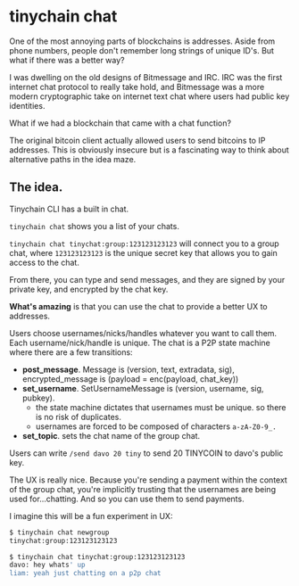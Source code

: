 tinychain chat
==============

One of the most annoying parts of blockchains is addresses. Aside from phone numbers, people don't remember long strings of unique ID's. But what if there was a better way? 

I was dwelling on the old designs of Bitmessage and IRC. IRC was the first internet chat protocol to really take hold, and Bitmessage was a more modern cryptographic take on internet text chat where users had public key identities. 

What if we had a blockchain that came with a chat function? 

The original bitcoin client actually allowed users to send bitcoins to IP addresses. This is obviously insecure but is a fascinating way to think about alternative paths in the idea maze.

## The idea.

Tinychain CLI has a built in chat. 

`tinychain chat` shows you a list of your chats.

`tinychain chat tinychat:group:123123123123` will connect you to a group chat, where `123123123123` is the unique secret key that allows you to gain access to the chat.

From there, you can type and send messages, and they are signed by your private key, and encrypted by the chat key.

**What's amazing** is that you can use the chat to provide a better UX to addresses. 

Users choose usernames/nicks/handles whatever you want to call them. Each username/nick/handle is unique. The chat is a P2P state machine where there are a few transitions:

 - **post_message**. Message is (version, text, extradata, sig), encrypted_message is (payload = enc(payload, chat_key))
 - **set_username**. SetUsernameMessage is (version, username, sig, pubkey). 
   - the state machine dictates that usernames must be unique. so there is no risk of duplicates.
   - usernames are forced to be composed of characters `a-zA-Z0-9_.`
 - **set_topic**. sets the chat name of the group chat.

Users can write `/send davo 20 tiny` to send 20 TINYCOIN to davo's public key.

The UX is really nice. Because you're sending a payment within the context of the group chat, you're implicitly trusting that the usernames are being used for...chatting. And so you can use them to send payments. 

I imagine this will be a fun experiment in UX:

```sh
$ tinychain chat newgroup
tinychat:group:123123123123

$ tinychain chat tinychat:group:123123123123
davo: hey whats' up
liam: yeah just chatting on a p2p chat
```